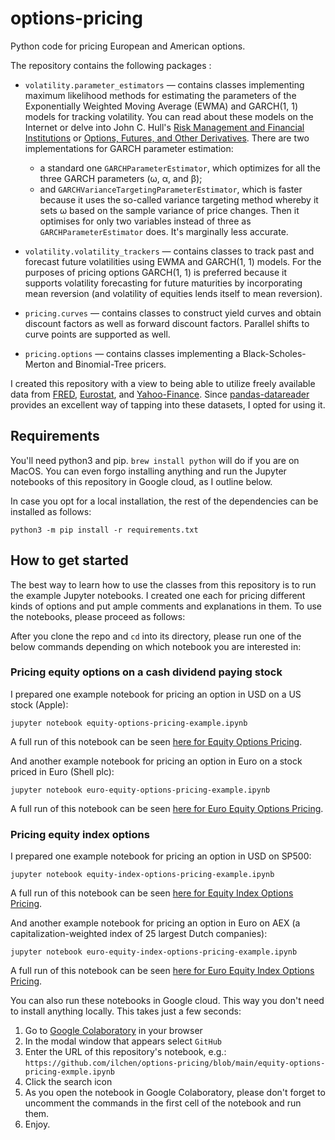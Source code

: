 # options-pricing
Python code for pricing European and American options.

The repository contains the following packages :
* `volatility.parameter_estimators` &mdash; contains classes implementing maximum likelihood methods for estimating
   the parameters of the Exponentially Weighted Moving Average (EWMA) and GARCH(1, 1) models for tracking volatility.
   You can read about these models on the Internet or delve into John C. Hull's
   [Risk Management and Financial Institutions](http://www-2.rotman.utoronto.ca/~hull/riskman/index.html)
   or [Options, Futures, and Other Derivatives](http://www-2.rotman.utoronto.ca/~hull/ofod/index.html). There are
   two implementations for GARCH parameter estimation:
  * a standard one `GARCHParameterEstimator`, which optimizes for all the three GARCH parameters (ω, α, and β);
  * and `GARCHVarianceTargetingParameterEstimator`, which is faster because it uses the so-called variance targeting
      method whereby it sets ω based on the sample variance of price changes. Then it optimises for only two variables
      instead of three as `GARCHParameterEstimator` does. It's marginally less accurate.

* `volatility.volatility_trackers` &mdash; contains classes to track past and forecast future volatilities using
  EWMA and GARCH(1, 1) models. For the purposes of pricing options GARCH(1, 1) is preferred because it supports
  volatility forecasting for future maturities by incorporating mean reversion (and volatility of equities lends itself
  to mean reversion).

* `pricing.curves` &mdash; contains classes to construct yield curves and obtain discount factors as well as forward
  discount factors. Parallel shifts to curve points are supported as well.

* `pricing.options` &mdash; contains classes implementing a Black-Scholes-Merton and Binomial-Tree pricers.

I created this repository with a view to being able to utilize freely available data from [FRED](https://fred.stlouisfed.org),
[Eurostat](https://ec.europa.eu/eurostat/web/main/data/database), and [Yahoo-Finance](https://finance.yahoo.com).
Since [pandas-datareader](https://pydata.github.io/pandas-datareader/index.html)
provides an excellent way of tapping into these datasets, I opted for using it.

## Requirements
You'll need python3 and pip. `brew install python` will do if you are on MacOS. You can even forgo installing anything
and run the Jupyter notebooks of this repository in Google cloud, as I outline below.

In case you opt for a local installation, the rest of the dependencies can be installed as follows:
```commandline
python3 -m pip install -r requirements.txt
```

## How to get started
The best way to learn how to use the classes from this repository is to run the example Jupyter notebooks. I created
one each for pricing different kinds of options and put ample comments and explanations in them. To use the notebooks,
please proceed as follows:

After you clone the repo and `cd` into its directory, please run one of the below commands depending on which notebook you are interested in:

### Pricing equity options on a cash dividend paying stock
I prepared one example notebook for pricing an option in USD on a US stock (Apple):
```commandline
jupyter notebook equity-options-pricing-example.ipynb
```
A full run of this notebook can be seen [here for Equity Options Pricing](https://github.com/ilchen/options-pricing/blob/main/equity-options-pricing-example.ipynb).

And another example notebook for pricing an option in Euro on a stock priced in Euro (Shell plc):
```commandline
jupyter notebook euro-equity-options-pricing-example.ipynb
```
A full run of this notebook can be seen [here for Euro Equity Options Pricing](https://github.com/ilchen/options-pricing/blob/main/euro-equity-options-pricing-example.ipynb).

### Pricing equity index options
I prepared one example notebook for pricing an option in USD on SP500:
```commandline
jupyter notebook equity-index-options-pricing-example.ipynb
```
A full run of this notebook can be seen [here for Equity Index Options Pricing](https://github.com/ilchen/options-pricing/blob/main/equity-index-options-pricing-example.ipynb).

And another example notebook for pricing an option in Euro on AEX (a capitalization-weighted index of 25 largest Dutch companies):
```commandline
jupyter notebook euro-equity-index-options-pricing-example.ipynb
```
A full run of this notebook can be seen [here for Euro Equity Index Options Pricing](https://github.com/ilchen/options-pricing/blob/main/euro-equity-index-options-pricing-example.ipynb).


You can also run these notebooks in Google cloud. This way you don't need to install anything locally. This takes just a few seconds:
1. Go to [Google Colaboratory](https://colab.research.google.com/notebooks/intro.ipynb#recent=true) in your browser
2. In the modal window that appears select `GitHub`
3. Enter the URL of this repository's notebook, e.g.: `https://github.com/ilchen/options-pricing/blob/main/equity-options-pricing-exmple.ipynb`
4. Click the search icon
5. As you open the notebook in Google Colaboratory, please don't forget to uncomment the commands in the first cell
of the notebook and run them.
6. Enjoy. 
